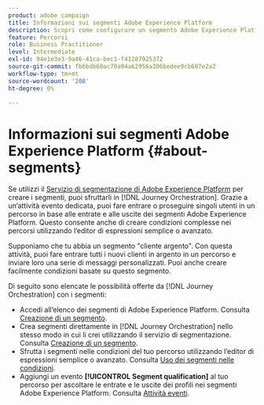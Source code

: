 ```yaml
---
product: adobe campaign
title: Informazioni sui segmenti Adobe Experience Platform
description: Scopri come configurare un segmento Adobe Experience Platform
feature: Percorsi
role: Business Practitioner
level: Intermediate
exl-id: 94e1e3e3-9a46-41ca-bec1-f41287925372
source-git-commit: fb6bdb60ac70a94a62956a306bedee9cb607e2a2
workflow-type: tm+mt
source-wordcount: '208'
ht-degree: 0%

---
```


# Informazioni sui segmenti Adobe Experience Platform {#about-segments}

Se utilizzi il [Servizio di segmentazione di Adobe Experience Platform](https://experienceleague.adobe.com/docs/experience-platform/segmentation/home.html) per creare i segmenti, puoi sfruttarli in [!DNL Journey Orchestration]. Grazie a un’attività evento dedicata, puoi fare entrare o proseguire singoli utenti in un percorso in base alle entrate e alle uscite dei segmenti Adobe Experience Platform. Questo consente anche di creare condizioni complesse nei percorsi utilizzando l’editor di espressioni semplice o avanzato.

Supponiamo che tu abbia un segmento &quot;cliente argento&quot;. Con questa attività, puoi fare entrare tutti i nuovi clienti in argento in un percorso e inviare loro una serie di messaggi personalizzati. Puoi anche creare facilmente condizioni basate su questo segmento.

Di seguito sono elencate le possibilità offerte da [!DNL Journey Orchestration] con i segmenti:

* Accedi all’elenco dei segmenti di Adobe Experience Platform. Consulta [Creazione di un segmento](../segment/creating-a-segment.md).
* Crea segmenti direttamente in [!DNL Journey Orchestration] nello stesso modo in cui li crei utilizzando il servizio di segmentazione. Consulta [Creazione di un segmento](../segment/creating-a-segment.md).
* Sfrutta i segmenti nelle condizioni del tuo percorso utilizzando l’editor di espressioni semplice o avanzato. Consulta [Uso dei segmenti nelle condizioni](../segment/using-a-segment.md).
* Aggiungi un evento **[!UICONTROL Segment qualification]** al tuo percorso per ascoltare le entrate e le uscite dei profili nei segmenti Adobe Experience Platform. Consulta [Attività eventi](../building-journeys/segment-qualification-events.md).
